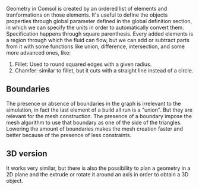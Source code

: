 Geometry in Comsol is created by an ordered list of elements and tranformations on those elements. 
It's useful to define the objects properties through global parameter defined in the global definition section, in which we can specify the units in order to automatically convert them. Specification happens through square parenthesis. 
Every added elements is a region through which the fluid can flow, but we can add or subtract parts from it with some functions like union, difference, intersection, and some more advanced ones, like:
1. Fillet: Used to round squared edges with a given radius.
2. Chamfer: similar to fillet, but it cuts with a straight line instead of a circle. 
## Boundaries
The presence or absence of boundaries in the graph is irrelevant to the simulation, in fact the last element of a build all run is a "union". But they are relevant for the mesh construction. The presence of a boundary impose the mesh algorithm to use that boundary as one of the side of the triangles.
Lowering the amount of boundaries makes the mesh creation faster and better because of the presence of less constraints.
## 3D version
It works very similar, but there is also the possibility to plan a geometry in a 2D plane and the extrude or rotate it around an axis in order to obtain a 3D object.
